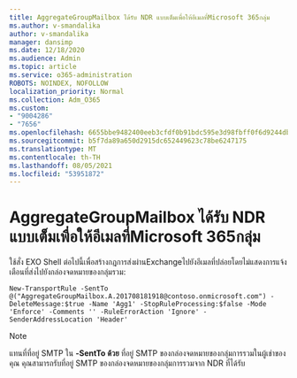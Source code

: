 ```yaml
---
title: AggregateGroupMailbox ได้รับ NDR แบบเต็มเพื่อให้อีเมลที่Microsoft 365กลุ่ม
ms.author: v-smandalika
author: v-smandalika
manager: dansimp
ms.date: 12/18/2020
ms.audience: Admin
ms.topic: article
ms.service: o365-administration
ROBOTS: NOINDEX, NOFOLLOW
localization_priority: Normal
ms.collection: Adm_O365
ms.custom:
- "9004286"
- "7656"
ms.openlocfilehash: 6655bbe9482400eeb3cfdf0b91bdc595e3d98fbff0f6d9244db8bb4dd958305e
ms.sourcegitcommit: b5f7da89a650d2915dc652449623c78be6247175
ms.translationtype: MT
ms.contentlocale: th-TH
ms.lasthandoff: 08/05/2021
ms.locfileid: "53951872"
---
```

# <a name="aggregategroupmailbox-full-ndr-received-for-email-sent-to-microsoft-365-group"></a>AggregateGroupMailbox ได้รับ NDR แบบเต็มเพื่อให้อีเมลที่Microsoft 365กลุ่ม

ใช้สั่ง EXO Shell ต่อไปนี้เพื่อสร้างกฎการส่งผ่านExchangeไปยังอีเมลที่ปล่อยโดยไม่แสดงการแจ้งเตือนที่ส่งไปยังกล่องจดหมายของกลุ่มรวม:

`New-TransportRule -SentTo @("AggregateGroupMailbox.A.201708181918@contoso.onmicrosoft.com") -DeleteMessage:$true -Name 'Agg1' -StopRuleProcessing:$false -Mode 'Enforce' -Comments '' -RuleErrorAction 'Ignore' -SenderAddressLocation 'Header'`

> [!NOTE]
> แทนที่ที่อยู่ SMTP ใน **-SentTo ด้วย** ที่อยู่ SMTP ของกล่องจดหมายของกลุ่มการรวมในผู้เช่าของคุณ คุณสามารถรับที่อยู่ SMTP ของกล่องจดหมายของกลุ่มการรวมจาก NDR ที่ได้รับ



